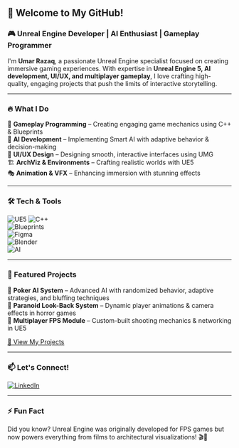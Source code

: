 ## 👋 Welcome to My GitHub!

### 🎮 Unreal Engine Developer | AI Enthusiast | Gameplay Programmer  

I'm **Umar Razaq**, a passionate Unreal Engine specialist focused on creating immersive gaming experiences. With expertise in **Unreal Engine 5, AI development, UI/UX, and multiplayer gameplay**, I love crafting high-quality, engaging projects that push the limits of interactive storytelling.

---

### 🔥 What I Do

🚀 **Gameplay Programming** – Creating engaging game mechanics using C++ & Blueprints  
🤖 **AI Development** – Implementing Smart AI with adaptive behavior & decision-making  
🎨 **UI/UX Design** – Designing smooth, interactive interfaces using UMG  
🏗️ **ArchViz & Environments** – Crafting realistic worlds with UE5  
🎭 **Animation & VFX** – Enhancing immersion with stunning effects  

---

### 🛠️ Tech & Tools

![UE5](https://img.shields.io/badge/Unreal%20Engine-5.3-blue?logo=unrealengine&style=flat-square) 
![C++](https://img.shields.io/badge/C%2B%2B-Game%20Development-orange?logo=c%2B%2B&style=flat-square)  
![Blueprints](https://img.shields.io/badge/Blueprints-Scripting-blue?logo=unrealengine&style=flat-square)  
![Figma](https://img.shields.io/badge/Figma-UI%2FUX%20Design-purple?logo=figma&style=flat-square)  
![Blender](https://img.shields.io/badge/Blender-3D%20Modeling-orange?logo=blender&style=flat-square)  
![AI](https://img.shields.io/badge/AI%20Systems-Game%20AI-green?logo=openai&style=flat-square)  

---

### 🌟 Featured Projects

🔹 **Poker AI System** – Advanced AI with randomized behavior, adaptive strategies, and bluffing techniques  
🔹 **Paranoid Look-Back System** – Dynamic player animations & camera effects in horror games  
🔹 **Multiplayer FPS Module** – Custom-built shooting mechanics & networking in UE5  

[📌 View My Projects](https://github.com/UmarRazaq?tab=repositories)

---

### 📫 Let's Connect!

[![LinkedIn](https://img.shields.io/badge/LinkedIn-Umar%20Razaq-blue?logo=linkedin&style=flat-square)](https://www.linkedin.com/in/urumarrazaq)  

---

### ⚡ Fun Fact
Did you know? Unreal Engine was originally developed for FPS games but now powers everything from films to architectural visualizations! 🎬🏡
